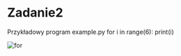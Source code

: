 # Zadanie2
Przykładowy program example.py
for i in range(6):
    print(i)
    
![for](https://user-images.githubusercontent.com/117356776/200638125-e0064abe-28ef-4063-ad6a-333472f6901f.png)
